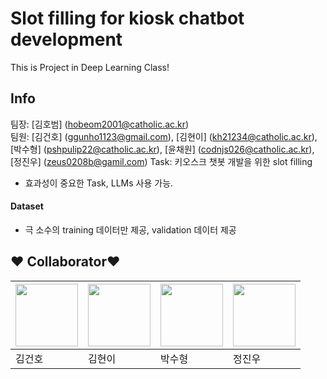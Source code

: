 # Slot filling for kiosk chatbot development

This is Project in Deep Learning Class!

## Info
팀장: [김호범] (hobeom2001@catholic.ac.kr) <br>
팀원: [김건호] (ggunho1123@gmail.com), [김현이] (kh21234@catholic.ac.kr), [박수형] (pshpulip22@catholic.ac.kr), [윤채원] (codnjs026@catholic.ac.kr), [정진우] (zeus0208b@gamil.com)
Task: 키오스크 챗봇 개발을 위한 slot filling
* 효과성이 중요한 Task, LLMs 사용 가능.
#### Dataset
* 극 소수의 training 데이터만 제공, validation 데이터 제공



## :heart: Collaborator:heart:
   

|[<img src="https://avatars.githubusercontent.com/u/149289681?v=4" width = 100>](https://github.com/melona-19)|[<img src="https://user-images.githubusercontent.com/101535851/197529689-8f333988-5396-4528-862f-78143f94e0de.png" width = 100>](https://github.com/hye0n22)|[<img src="https://avatars.githubusercontent.com/u/115800583?v=4" width = 100>](https://github.com/Coding-Child)|[<img src="https://avatars.githubusercontent.com/u/138972965?v=4" width = 100>](https://github.com/jinnwooo)|
|-|-|-|-|
|김건호|김현이|박수형|정진우|






<!-- ### Members

<table>
  <tr>
    <td align="center">
        <a href="https://github.com/jerife">
            <img src="https://user-images.githubusercontent.com/68190553/161420117-a4c01c9f-7ac0-4c18-a364-974df1574272.png" width="100px;" alt=""/>
            <br /><sub><b>Jaewoo Park</b></sub></a>
        </a>
      </td>
    <td align="center">
        <a href="https://github.com/hynjxn">
            <img src="https://user-images.githubusercontent.com/68190553/161420461-1067b26a-70af-4121-9024-70f8bb598b22.png" width="100px;" alt=""/>
            <br /><sub><b>Hyunjin Lee</b></sub></a>
        </a>
      </td>
    <td align="center">
        <a href="https://github.com/minah9999">
            <img src="https://user-images.githubusercontent.com/68190553/161420485-71dca094-b38a-43c4-b201-f63b86dce1fe.png" width="100px;" alt=""/>
            <br /><sub><b>Minah Choi</b></sub></a>
        </a>
      </td>
    <td align="center">
        <a href="https://github.com/ShinEun9">
            <img src="https://user-images.githubusercontent.com/68190553/161420569-30e9f979-8ab4-4772-9066-324a5f310fbf.png" width="100px;" alt=""/>
            <br /><sub><b>Eunsu Shin</b></sub></a>
        </a>
      </td>
</table>
-->
